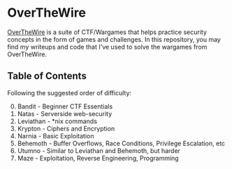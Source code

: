 # OverTheWire
[OverTheWire](https://overthewire.org/wargames/) is a suite of CTF/Wargames that helps practice security concepts in the form of games and challenges. In this repository, you may find my writeups and code that I've used to solve the wargames from OverTheWire.

## Table of Contents
Following the suggested order of difficulty:

0. Bandit - Beginner CTF Essentials
1. Natas - Serverside web-security
2. Leviathan - \*nix commands
4. Krypton - Ciphers and Encryption
5. Narnia - Basic Exploitation
6. Behemoth - Buffer Overflows, Race Conditions, Privilege Escalation, etc
7. Utumno - Similar to Leviathan and Behemoth, but harder
8. Maze - Exploitation, Reverse Engineering, Programming
